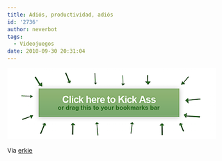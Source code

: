 ```yaml
---
title: Adiós, productividad, adiós
id: '2736'
author: neverbot
tags:
  - Videojuegos
date: 2010-09-30 20:31:04
---
```


[![havefun.png](./adios-productividad-adios/havefun.png)](http://erkie.github.com/asteroids.min.js)

Vía [erkie](http://erkie.github.com/)